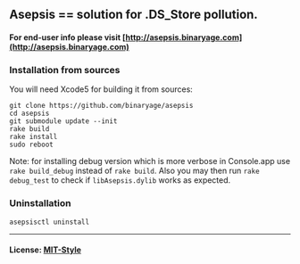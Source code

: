## Asepsis == solution for .DS_Store pollution.

#### For end-user info please visit [http://asepsis.binaryage.com](http://asepsis.binaryage.com)

### Installation from sources

You will need Xcode5 for building it from sources:

    git clone https://github.com/binaryage/asepsis
    cd asepsis
    git submodule update --init
    rake build
    rake install
    sudo reboot

Note: for installing debug version which is more verbose in Console.app use `rake build_debug` instead of `rake build`. Also you may then run `rake debug_test` to check if `libAsepsis.dylib` works as expected.

### Uninstallation

    asepsisctl uninstall

---

#### License: [MIT-Style](asepsis/raw/master/license.txt)